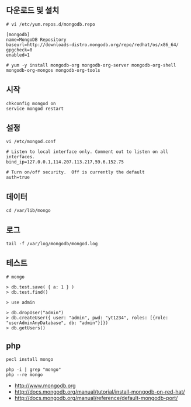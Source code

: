 ## 다운로드 및 설치
```
# vi /etc/yum.repos.d/mongodb.repo

[mongodb]
name=MongoDB Repository
baseurl=http://downloads-distro.mongodb.org/repo/redhat/os/x86_64/
gpgcheck=0
enabled=1

# yum -y install mongodb-org mongodb-org-server mongodb-org-shell mongodb-org-mongos mongodb-org-tools
```

## 시작
```
chkconfig mongod on
service mongod restart
```

## 설정
```
vi /etc/mongod.conf

# Listen to local interface only. Comment out to listen on all interfaces.
bind_ip=127.0.0.1,114.207.113.217,59.6.152.75

# Turn on/off security.  Off is currently the default
auth=true
```

## 데이터
```
cd /var/lib/mongo
```

## 로그
```
tail -f /var/log/mongodb/mongod.log
```

## 테스트
```
# mongo

> db.test.save( { a: 1 } )
> db.test.find()

> use admin

> db.dropUser("admin")
> db.createUser({ user: "admin", pwd: "yt1234", roles: [{role: "userAdminAnyDatabase", db: "admin"}]})
> db.getUsers()

```

## php
```
pecl install mongo

php -i | grep "mongo"
php --re mongo
```

 * http://www.mongodb.org
 * http://docs.mongodb.org/manual/tutorial/install-mongodb-on-red-hat/
 * http://docs.mongodb.org/manual/reference/default-mongodb-port/
